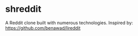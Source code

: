 # shreddit
A Reddit clone built with numerous technologies. Inspired by: https://github.com/benawad/lireddit
